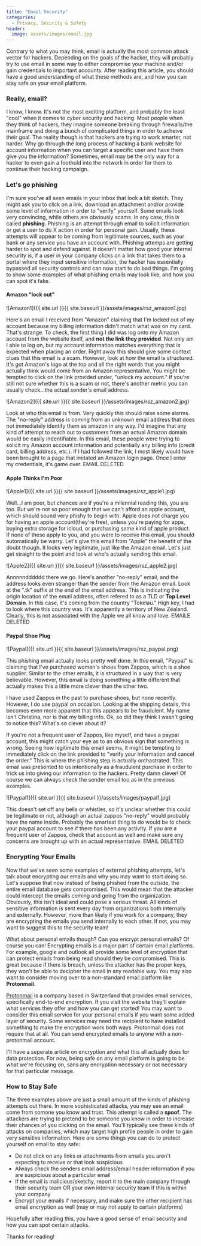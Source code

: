 ```yaml
---
title: "Email Security"
categories:
  - Privacy, Security & Safety
header:
  image: assets/images/email.jpg
---
```


Contrary to what you may think, email is actually the most common attack vector for hackers. Depending on the goals of the hacker, they will probably try to use email in some way to either compromise your machine and/or gain credentials to important accounts. After reading this article, you should have a good understanding of what these methods are, and how you can stay safe on your email platform.

### Really, email? 

I know, I know. It's not the most exciting platform, and probably the least "cool" when it comes to cyber security and hacking. Most people when they think of hackers, they imagine someone breaking through firewalls/the mainframe and doing a bunch of complicated things in order to acheive their goal. The reality though is that hackers are trying to work smarter, not harder. Why go through the long process of hacking a bank website for account information when you can target a specific user and have them give you the information? Sometimes, email may be the only way for a hacker to even gain a foothold into the network in order for them to continue their hacking campaign. 

### Let's go phishing

I'm sure you've all seen emails in your inbox that look a bit sketch. They might ask you to click on a link, download an attachment and/or provide some level of information in order to "verify" yourself. Some emails look very convincing, while others are obviously scams. In any case, this is called **phishing**. Phishing is an attempt through email to solicit information or get a user to do X action in order for personal gain. Usually, these attempts will appear to be coming from legitimate sources, such as your bank or any service you have an account with. Phishing attemps are getting harder to spot and defend against. It doesn't matter how good your internal security is, if a user in your company clicks on a link that takes them to a portal where they input sensitive information, the hacker has essentially bypassed all security controls and can now start to do bad things. I'm going to show some examples of what phishing emails may look like, and how you can spot it's fake.


#### Amazon "lock out"
![Amazon1]({{ site.url }}{{ site.baseurl }}/assets/images/rsz_amazon1.jpg)

Here's an email I received from "Amazon" claiming that I'm locked out of my account because my billing information didn't match what was on my card. That's strange. To check, the first thing I did was log onto my Amazon account from the website itself, and **not the link they provided**. Not only am I able to log on, but my account information matches everything that is expected when placing an order. Right away this should give some context clues that this email is a scam. However, look at how the email is structured. It's got Amazon's logo at the top and all the right words that you might actually think would come from an Amazon representative. You might be tempted to click on the link provided under, "unlock my account." If you're still not sure whether this is a scam or not, there's another metric you can usually check...the actual sender's email address.

![Amazon2]({{ site.url }}{{ site.baseurl }}/assets/images/rsz_amazon2.jpg)

Look at who this email is from. Very quickly this should raise some alarms. The "no-reply" address is coming from an unknown email address that does not immediately identify them as amazon in any way. I'd imagine that any kind of attempt to reach out to customers from an actual Amazon domain would be easily indentifiable. In this email, these people were trying to solicit my Amazon account information and potentially any billing info (credit card, billing address, etc.). If I had followed the link, I most likely would have been brought to a page that imitated an Amazon login page. Once I enter my credentials, it's game over. EMAIL DELETED 

#### Apple Thinks I'm Poor

![Apple1]({{ site.url }}{{ site.baseurl }}/assets/images/rsz_apple1.jpg)

Well...I am poor, but chances are if you're a milennial reading this, you are too. But we're not so poor enough that we can't afford an apple account, which should sound very phishy to begin with. Apple does not charge you for having an apple account(they're free), unless you're paying for apps, buying extra storage for icloud, or purchasing some kind of apple product. If none of these apply to you, and you were to receive this email, you should automatically be warry. Let's give this email from "Apple" the benefit of the doubt though. It looks very legitimate, just like the Amazon email. Let's just get straight to the point and look at who's actually sending this email.

![Apple2]({{ site.url }}{{ site.baseurl }}/assets/images/rsz_apple2.jpg)

Annnnndddddd there we go. Here's another "no-reply" email, and the address looks even stranger than the sender from the Amazon email. Look at the ".tk" suffix at the end of the email address. This is indicating the origin location of the email address, often refered to as a TLD or **Top Level Domain**. In this case, it's coming from the country "Tokelau." High key, I had to look where this country was. It's apparently a territory of New Zealand. Clearly, this is not associated with the Apple we all know and love. EMAILE DELETED

#### Paypal Shoe Plug

![Paypal]({{ site.url }}{{ site.baseurl }}/assets/images/rsz_paypal.png)

This phishing email actually looks pretty well done. In this email, "Paypal" is claiming that I've purchased women's shoes from Zappos, which is a shoe supplier. Similar to the other emails, it is structured in a way that is very believable. However, this email is doing something a little different that actually makes this a little more clever than the other two.

I have used Zappos in the past to purchase shoes, but none recently. However, I do use paypal on occasion. Looking at the shipping details, this becomes even more apparent that this appears to be fraudulent. My name isn't Christina, nor is that my billing info. Ok, so did they think I wasn't going to notice this? What's so clever about it? 

If you're not a frequent user of Zappos, like myself, and have a paypal account, this might catch your eye as to an obvious sign that something is wrong. Seeing how legitimate this email seems, it might be tempting to immediately click on the link provided to "verify your information and cancel the order." This is where the phishing step is actually orchastrated. This email was presented to us intentionally as a fraudulent purchase in order to trick us into giving our information to the hackers. Pretty damn clever! Of course we can always check the sender email too as in the previous examples.

![Paypal1]({{ site.url }}{{ site.baseurl }}/assets/images/paypal1.jpg)

This doesn't set off any bells or whistles, so it's unclear whether this could be legitimate or not, although an actual zappos "no-reply" would probably have the name inside. Probably the smartest thing to do would be to check your paypal account to see if there has been any activity. If you are a frequent user of Zappos, check that account as well and make sure any concerns are brought up with an actual representative. EMAIL DELETED

### Encrypting Your Emails

Now that we've seen some examples of external phishing attempts, let's talk about encrypting our emails and why you may want to start doing so. Let's suppose that now instead of being phished from the outside, the entire email database gets compromised. This would mean that the attacker could intercept the emails coming and going from the organization. Obviously, this isn't ideal and could pose a serious threat. All kinds of sensitive information is sent every day from organizations both internally and externally. However, more than likely if you work for a company, they are encrypting the emails you send internally to each other. If not, you may want to suggest this to the security team! 

What about personal emails though? Can you encrypt personal emails? Of course you can! Encrypting emails is a major part of certain email platforms. For example, google and outlook all provide some level of encryption that can protect emails from being read should they be compromised. This is great because if there is breach, unless the attacker has the proper keys, they won't be able to decipher the email in any readable way. You may also want to consider moving over to a non-standard email platform like **Protonmail**. 

[Protonmail](https://protonmail.com/) is a company based in Switzerland that provides email services, specifically end-to-end encryption. If you visit the website they'll explain what services they offer and how you can get started! You may want to consider this email service for your personal emails if you want some added layer of security. Some services may need the recipient to have installed something to make the encryption work both ways. Protonmail does not require that at all. You can send encrypted emails to anyone with a non-protonmail account. 

I'll have a seperate article on encryption and what this all actually does for data protection. For now, being safe on any email platform is going to be what we're focusing on, sans any encryption necessary or not necessary for that particular message. 


### How to Stay Safe

The three examples above are just a small amount of the kinds of phishing attempts out there. In more sophisticated attacks, you may see an email come from somone you know and trust. This attempt is called a **spoof**. The attackers are trying to pretend to be someone you know in order to increase their chances of you clicking on the email. You'll typically see these kinds of attacks on companies, which may target high profile people in order to gain very sensitive information. Here are some things you can do to protect yourself on email to stay safe:

* Do not click on any links or attachments from emails you aren't expecting to receive or that look suspicious
* Always check the senders email address/email header information if you are suspicious about a particular email
* If the email is malicious/sketchy, report it to the main company through their security team OR your own internal security team if this is within your company
* Encrypt your emails if necessary, and make sure the other recipient has email encryption as well (may or may not apply to certain platforms)

Hopefully after reading this, you have a good sense of email security and how you can spot certain attacks. 

Thanks for reading! 







